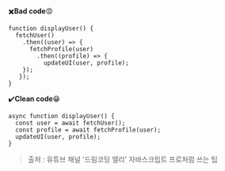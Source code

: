  :heavy_multiplication_x:**Bad code**:rage:
```
function displayUser() {
  fetchUser()
    .then((user) => {
      fetchProfile(user)
        .then((profile) => {
          updateUI(user, profile);
    });
   });
}
```
:heavy_check_mark:**Clean code**:grin:
```
async function displayUser() {
  const user = await fetchUser();
  const profile = await fetchProfile(user);
  updateUI(user, profile);
}
```

> 출처 : 유튜브 채널 '드림코딩 엘리' 자바스크립트 프로처럼 쓰는 팁
